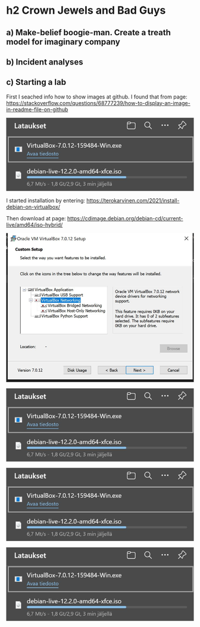 # h2 Crown Jewels and Bad Guys
## a) Make-belief boogie-man. Create a treath model for imaginary company



## b) Incident analyses



## c) Starting a lab

First I seached info how to show images at github. I found that from page: https://stackoverflow.com/questions/68777239/how-to-display-an-image-in-readme-file-on-github

![Model](https://github.com/bek817/TrusttoBlockchain/blob/main/Downloads.JPG)

I started installation by entering: https://terokarvinen.com/2021/install-debian-on-virtualbox/

Then download at page: https://cdimage.debian.org/debian-cd/current-live/amd64/iso-hybrid/

![Model](https://github.com/bek817/TrusttoBlockchain/blob/main/VirtualboxInstall1.JPG)

![Model](https://github.com/bek817/TrusttoBlockchain/blob/main/Downloads.JPG)

![Model](https://github.com/bek817/TrusttoBlockchain/blob/main/Downloads.JPG)

![Model](https://github.com/bek817/TrusttoBlockchain/blob/main/Downloads.JPG)
